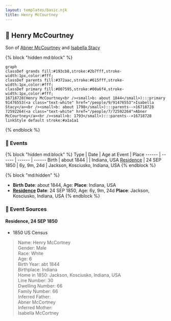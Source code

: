 ```yaml
---
layout: templates/basic.njk
title: Henry McCourtney
---
```

## 🔵 Henry McCourtney

Son of [Abner McCourtney](/people/7/72592264) and [Isabella Stacy](/people/9/91476553)

{% block "hidden md:block" %}
```mermaid
graph
classDef grands fill:#193cb8,stroke:#2b7fff,stroke-width:1px,color:#fff;
classDef parents fill:#372aac,stroke:#615fff,stroke-width:1px,color:#fff;
classDef primary fill:#007595,stroke:#00a6f4,stroke-width:1px,color:#fff;
16718728(Henry McCourtney<br /><small>b: about 1844</small>):::primary
91476553(<a class="text-white" href="/people/9/91476553">Isabella Stacy</a><br /><small>b: about 1798</small>):::parents-->16718728
72592264(<a class="text-white" href="/people/7/72592264">Abner McCourtney</a><br /><small>b: 1793</small>):::parents-->16718728
linkStyle default stroke:#a1a1a1
```
{% endblock %}

### 📆 Events

{% block "hidden md:block" %}
Type | Date | Age at Event | Place
------ | ------ | ------ | ------
Birth | about 1844 |  | Indiana, USA
[Residence](#event-event-0) | 24 SEP 1850 | 6y, 9m, 24d | Jackson, Kosciusko, Indiana, USA
{% endblock %}

{% block "md:hidden" %}
- **Birth**
**Date**: about 1844, Age:
**Place**: Indiana, USA
- **[Residence](#event-event-0)**
**Date**: 24 SEP 1850, Age: 6y, 9m, 24d
**Place**: Jackson, Kosciusko, Indiana, USA
{% endblock %}

### 📰 Event Sources

#### <a id="event-event-0"></a> Residence, 24 SEP 1850
* 1850 US Census
>   
  > Name: Henry McCortney  
  > Gender: Male  
  > Race: White  
  > Age: 6  
  > Birth Year: abt 1844  
  > Birthplace: Indiana  
  > Home in 1850: Jackson, Kosciusko, Indiana, USA  
  > Line Number: 30  
  > Dwelling Number: 66  
  > Family Number: 66  
  > Inferred Father:   
  > Abner McCortney  
  > Inferred Mother:   
  > Isabella McCortney
